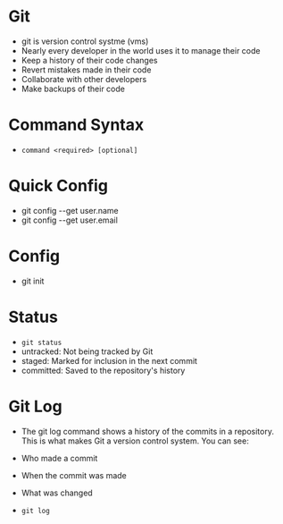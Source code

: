 
# Git
- git is version control systme (vms)
-  Nearly every developer in the world uses it to manage their code
- Keep a history of their code changes
- Revert mistakes made in their code
- Collaborate with other developers
- Make backups of their code 

# Command Syntax
- `command <required> [optional]`

# Quick Config
- git config --get user.name
- git config --get user.email

# Config
- git init

# Status

- `git status`
- untracked: Not being tracked by Git
- staged: Marked for inclusion in the next commit
- committed: Saved to the repository's history

# Git Log

- The git log command shows a history of the commits in a repository. This is what makes Git a version control system. You can see:

- Who made a commit
- When the commit was made
- What was changed
- `git log`









